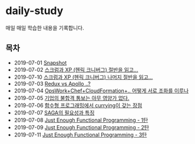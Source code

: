 # daily-study
매일 매일 학습한 내용을 기록합니다.

## 목차

- 2019-07-01 [Snapshot](https://github.com/sukjae/daily-study/blob/master/2019-07-01.md)
- 2019-07-02 [스크럼과 XP (헨릭 크니버그) 절반을 읽고...](https://github.com/sukjae/daily-study/blob/master/2019-07-02.md)
- 2019-07-10 [스크럼과 XP (헨릭 크니버그) 나머지 절반을 읽고...
](https://github.com/sukjae/daily-study/blob/master/2019-07-10.md)
- 2019-07-03 [Redux vs Apollo ..?](https://github.com/sukjae/daily-study/blob/master/2019-07-03.md)
- 2019-07-04 [OpsWork+Chef+CloudFormation+.. 어떻게 서로 조화를 이루나](https://github.com/sukjae/daily-study/blob/master/2019-07-04.md)
- 2019-07-05 [기업의 불합격 통보는 아무 영양가 없다.](https://github.com/sukjae/daily-study/blob/master/2019-07-05.md)
- 2019-07-06 [함수형 프로그래밍에서 currying이 갖는 장점](https://github.com/sukjae/daily-study/blob/master/2019-07-06.md)
- 2019-07-07 [SAGA의 필요성과 특징 ](https://github.com/sukjae/daily-study/blob/master/2019-07-07.md)
- 2019-07-08 [Just Enough Functional Programming - 1탄](https://github.com/sukjae/daily-study/blob/master/2019-07-08.md)
- 2019-07-09 [Just Enough Functional Programming - 2탄](https://github.com/sukjae/daily-study/blob/master/2019-07-09.md)
- 2019-07-11 [Just Enough Functional Programming - 3탄](https://github.com/sukjae/daily-study/blob/master/2019-07-11.md)

